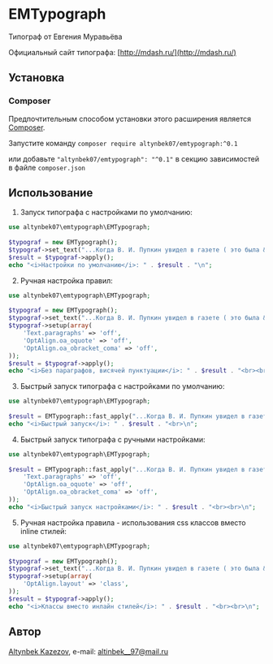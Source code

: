 # EMTypograph

Типограф от Евгения Муравьёва

Официальный сайт типографа: [http://mdash.ru/](http://mdash.ru/)

## Установка

### Composer

Предпочтительным способом установки этого расширения является [Composer](http://getcomposer.org/).

Запустите команду ```composer require altynbek07/emtypograph:^0.1```

или добавьте ```"altynbek07/emtypograph": "^0.1"``` в секцию зависимостей в файле ```composer.json```

## Использование

1. Запуск типографа с настройками по умолчанию:
```php
use altynbek07\emtypograph\EMTypograph;
 
$typograf = new EMTypograph();
$typograf->set_text("...Когда В. И. Пупкин увидел в газете ( это была &quot;Сермяжная правда&quot; № 45) рубрику Weather Forecast(r), он не поверил своим глазам - температуру обещали +-451F.");
$result = $typograf->apply();
echo "<i>Настройки по умолчанию</i>: " . $result . "\n";
```

2. Ручная настройка правил:
```php
use altynbek07\emtypograph\EMTypograph;
 
$typograf = new EMTypograph();
$typograf->set_text("...Когда В. И. Пупкин увидел в газете ( это была &quot;Сермяжная правда&quot; № 45) рубрику Weather Forecast(r), он не поверил своим глазам - температуру обещали +-451F.");
$typograf->setup(array(
	'Text.paragraphs' => 'off',
	'OptAlign.oa_oquote' => 'off',
	'OptAlign.oa_obracket_coma' => 'off',
));
$result = $typograf->apply();
echo "<i>Без параграфов, висячей пунктуации</i>: " . $result . "<br><br>\n";
```

3. Быстрый запуск типографа с настройками по умолчанию:
```php
use altynbek07\emtypograph\EMTypograph;
 
$result = EMTypograph::fast_apply("...Когда В. И. Пупкин увидел в газете ( это была &quot;Сермяжная правда&quot; № 45) рубрику Weather Forecast(r), он не поверил своим глазам - температуру обещали +-451F.");
echo "<i>Быстрый запуск</i>: " . $result . "<br>\n";
```

4. Быстрый запуск типографа с ручными настройками:
```php
use altynbek07\emtypograph\EMTypograph;
 
$result = EMTypograph::fast_apply("...Когда В. И. Пупкин увидел в газете ( это была &quot;Сермяжная правда&quot; № 45) рубрику Weather Forecast(r), он не поверил своим глазам - температуру обещали +-451F.",array(
	'Text.paragraphs' => 'off',
	'OptAlign.oa_oquote' => 'off',
	'OptAlign.oa_obracket_coma' => 'off',
));
echo "<i>Быстрый запуск настройками</i>: " . $result . "<br><br>\n";
```

5. Ручная настройка правила - использования css классов вместо inline стилей:
```php
use altynbek07\emtypograph\EMTypograph;
 
$typograf = new EMTypograph();
$typograf->set_text("...Когда В. И. Пупкин увидел в газете ( это была &quot;Сермяжная правда&quot; № 45) рубрику Weather Forecast(r), он не поверил своим глазам - температуру обещали +-451F.");
$typograf->setup(array(
	'OptAlign.layout' => 'class',
));
$result = $typograf->apply();
echo "<i>Классы вместо инлайн стилей</i>: " . $result . "<br><br>\n";
```

## Автор

[Altynbek Kazezov](https://github.com/altynbek07/), e-mail: [altinbek__97@mail.ru](mailto:altinbek__97@mail.ru)
